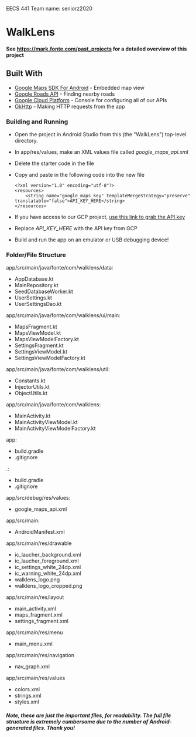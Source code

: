 EECS 441
Team name: seniorz2020

# WalkLens

#### See https://mark.fonte.com/past_projects for a detailed overview of this project

## Built With

* [Google Maps SDK For Android](https://developers.google.com/maps/documentation/android-sdk/intro) - Embedded map view
* [Google Roads API](https://developers.google.com/maps/documentation/roads/intro) - Finding nearby roads
* [Google Cloud Platform](https://console.cloud.google.com/) - Console for configuring all of our APIs
* [OkHttp](https://square.github.io/okhttp/) - Making HTTP requests from the app

### Building and Running
* Open the project in Android Studio from this (the "WalkLens") top-level directory.
* In app/res/values, make an XML values file called *google_maps_api.xml*
* Delete the starter code in the file
* Copy and paste in the following code into the new file

    ```
    <?xml version="1.0" encoding="utf-8"?>
    <resources>
        <string name="google_maps_key" templateMergeStrategy="preserve" translatable="false">API_KEY_HERE</string>
    </resources>
    ```
* If you have access to our GCP project, [use this link to grab the
API key](https://console.cloud.google.com/apis/credentials?folder=&organizationId=&project=walklens)
* Replace *API_KEY_HERE* with the API key from GCP
* Build and run the app on an emulator or USB debugging device!

### Folder/File Structure

app/src/main/java/fonte/com/walklens/data:

- AppDatabase.kt
- MainRepository.kt
- SeedDatabaseWorker.kt
- UserSettings.kt
- UserSettingsDao.kt

app/src/main/java/fonte/com/walklens/ui/main:

- MapsFragment.kt
- MapsViewModel.kt
- MapsViewModelFactory.kt
- SettingsFragment.kt
- SettingsViewModel.kt
- SettingsViewModelFactory.kt

app/src/main/java/fonte/com/walklens/util:

- Constants.kt
- InjectorUtils.kt
- ObjectUtils.kt

app/src/main/java/fonte/com/walklens:

- MainActivity.kt
- MainActivityViewModel.kt
- MainActivityViewModelFactory.kt

app:

- build.gradle
- .gitignore

.:

- build.gradle
- .gitignore

app/src/debug/res/values:

- google_maps_api.xml

app/src/main:

- AndroidManifest.xml

app/src/main/res/drawable

- ic_laucher_background.xml
- ic_laucher_foreground.xml
- ic_settings_white_24dp.xml
- ic_warning_white_24dp.xml
- walklens_logo.png
- walklens_logo_cropped.png

app/src/main/res/layout

- main_activity.xml
- maps_fragment.xml
- settings_fragment.xml

app/src/main/res/menu

- main_menu.xml

app/src/main/res/navigation

- nav_graph.xml

app/src/main/res/values

- colors.xml
- strings.xml
- styles.xml

##### Note, these are just the important files, for readability. The full file structure is extremely cumbersome due to the number of Android-generated files. Thank you!
